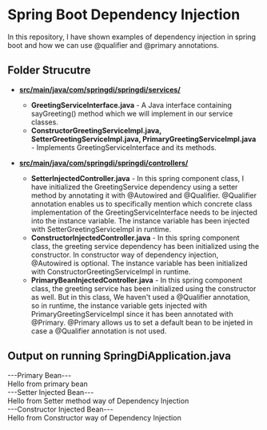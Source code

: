 # Spring Boot Dependency Injection
In this repository, I have shown examples of dependency injection in spring boot and how we can use @qualifier and @primary annotations.

## Folder Strucutre
- [**src/main/java/com/springdi/springdi/services/**](https://github.com/kunal-gohrani/spring-boot-dependency-injection/tree/master/src/main/java/com/springdi/springdi/services)
    - **GreetingServiceInterface.java** - A Java interface containing sayGreeting() method which we will implement in our service classes.
    - **ConstructorGreetingServiceImpl.java, SetterGreetingServiceImpl.java, PrimaryGreetingServiceImpl.java** - Implements GreetingServiceInterface and its methods.

- [**src/main/java/com/springdi/springdi/controllers/**](https://github.com/kunal-gohrani/spring-boot-dependency-injection/tree/master/src/main/java/com/springdi/springdi/controllers)
    - **SetterInjectedController.java** - In this spring component class, I have initialized the GreetingService dependency using a setter method by annotating it with @Autowired and @Qualifier. @Qualifier annotation enables us to specifically mention which concrete class implementation of the GreetingServiceInterface needs to be injected into the instance variable. The instance variable has been injected with SetterGreetingServiceImpl in runtime.
    - **ConstructorInjectedController.java** - In this spring component class, the greeting service dependency has been initialized using the constructor. In constructor way of dependency injection, @Autowired is optional. The instance variable has been initialized with ConstructorGreetingServiceImpl in runtime.
    - **PrimaryBeanInjectedController.java** - In this spring component class, the greeting service has been initialized using the constructor as well. But in this class, We haven't used a @Qualifier annotation, so in runtime, the instance variable gets injected with PrimaryGreetingServiceImpl since it has been annotated with @Primary. @Primary allows us to set a default bean to be injeted in case a @Qualifier annotation is not used.

## Output on running SpringDiApplication.java
---Primary Bean---  
Hello from primary bean  
---Setter Injected Bean---  
Hello from Setter method way of Dependency Injection  
---Constructor Injected Bean---  
Hello from Constructor way of Dependency Injection

